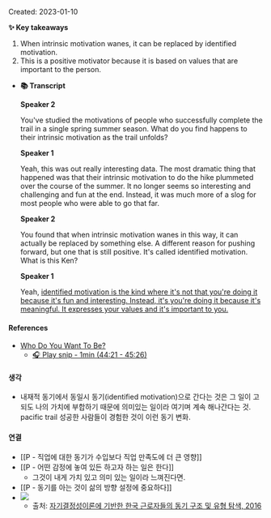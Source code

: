 Created: 2023-01-10

**✨ Key takeaways**

1.  When intrinsic motivation wanes, it can be replaced by identified motivation.
2.  This is a positive motivator because it is based on values that are important to the person.

-   **📚 Transcript**
    
    **Speaker 2**
    
    You've studied the motivations of people who successfully complete the trail in a single spring summer season. What do you find happens to their intrinsic motivation as the trail unfolds?
    
    **Speaker 1**
    
    Yeah, this was out really interesting data. The most dramatic thing that happened was that their intrinsic motivation to do the hike plummeted over the course of the summer. It no longer seems so interesting and challenging and fun at the end. Instead, it was much more of a slog for most people who were able to go that far.
    
    **Speaker 2**
    
    You found that when intrinsic motivation wanes in this way, it can actually be replaced by something else. A different reason for pushing forward, but one that is still positive. It's called identified motivation. What is this Ken?
    
    **Speaker 1**
    
    Yeah, <u>identified motivation is the kind where it's not that you're doing it because it's fun and interesting. Instead, it's you're doing it because it's meaningful. It expresses your values and it's important to you.</u>

#### References
- [Who Do You Want To Be?](https://share.snipd.com/episode/9455b258-dd20-43b7-806b-8316da1eca4d)
    - [🎧 Play snip - 1min (44:21 - 45:26)](https://share.snipd.com/snip/3aee0d42-58a0-4107-85db-687de2aee379)

#### 생각
- 내재적 동기에서 동일시 동기(identified motivation)으로 간다는 것은 그 일이 고되도 나의 가치에 부합하기 때문에 의미있는 일이라 여기며 계속 해나간다는 것. pacific trail 성공한 사람들이 경험한 것이 이런 동기 변화.

#### 연결
- [[P - 직업에 대한 동기가 수입보다 직업 만족도에 더 큰 영향]]
- [[P - 어떤 감정에 놓여 있든 하고자 하는 일은 한다]]
    - 그것이 내게 가치 있고 의미 있는 일이라 느껴진다면.
- [[P - 동기를 아는 것이 삶의 방향 설정에 중요하다]]
- ![](https://i.imgur.com/w3NwNc5.png)
    - 출처: [자기결정성이론에 기반한 한국 근로자들의 동기 구조 및 유형 탐색, 2016](https://journal.ksiop.or.kr/index.php/KJIOP/article/download/89/77/150)


